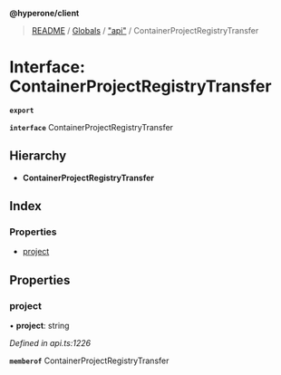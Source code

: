 **@hyperone/client**

> [README](../README.md) / [Globals](../globals.md) / ["api"](../modules/_api_.md) / ContainerProjectRegistryTransfer

# Interface: ContainerProjectRegistryTransfer

**`export`** 

**`interface`** ContainerProjectRegistryTransfer

## Hierarchy

* **ContainerProjectRegistryTransfer**

## Index

### Properties

* [project](_api_.containerprojectregistrytransfer.md#project)

## Properties

### project

•  **project**: string

*Defined in api.ts:1226*

**`memberof`** ContainerProjectRegistryTransfer
